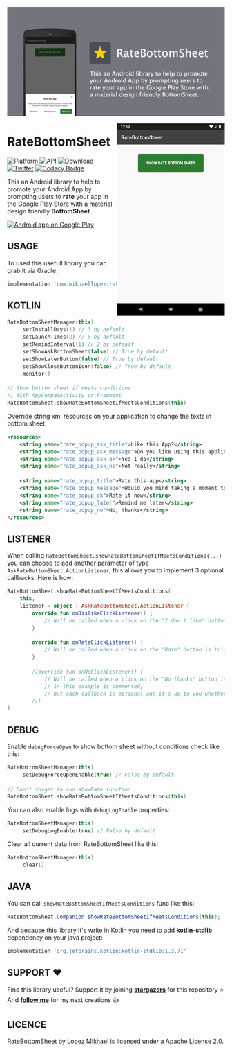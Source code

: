 <p align="center"><img src="/preview/header.png"></p>

<img src="/preview/preview.gif" alt="sample" title="sample" width="250" height="444" align="right" />

RateBottomSheet
=================

[![Platform](https://img.shields.io/badge/platform-android-green.svg)](http://developer.android.com/index.html)
[![API](https://img.shields.io/badge/API-16%2B-brightgreen.svg?style=flat)](https://android-arsenal.com/api?level=16)
[![Download](https://api.bintray.com/packages/lopspower/maven/com.mikhaellopez:ratebottomsheet/images/download.svg?version=1.0.3)](https://bintray.com/lopspower/maven/com.mikhaellopez:ratebottomsheet/1.0.3/link)
<br>
[![Twitter](https://img.shields.io/badge/Twitter-@LopezMikhael-blue.svg?style=flat)](http://twitter.com/lopezmikhael)
[![Codacy Badge](https://api.codacy.com/project/badge/Grade/0225b845d594403cbf1be79efdcba93b)](https://www.codacy.com/manual/lopspower/RateBottomSheet?utm_source=github.com&amp;utm_medium=referral&amp;utm_content=lopspower/RateBottomSheet&amp;utm_campaign=Badge_Grade)

This an Android library to help to promote your Android App by prompting users to **rate** your app in the Google Play Store with a material design friendly **BottomSheet**.

<a href="https://play.google.com/store/apps/details?id=com.mikhaellopez.lopspower">
  <img alt="Android app on Google Play" src="https://developer.android.com/images/brand/en_app_rgb_wo_45.png" />
</a>

USAGE
-----

To used this usefull library you can grab it via Gradle:

```groovy
implementation 'com.mikhaellopez:ratebottomsheet:1.0.3'
```

KOTLIN
-----

```kotlin
RateBottomSheetManager(this)
    .setInstallDays(1) // 3 by default
    .setLaunchTimes(2) // 5 by default
    .setRemindInterval(1) // 2 by default
    .setShowAskBottomSheet(false) // True by default
    .setShowLaterButton(false) // True by default
    .setShowCloseButtonIcon(false) // True by default
    .monitor()

// Show bottom sheet if meets conditions
// With AppCompatActivity or Fragment
RateBottomSheet.showRateBottomSheetIfMeetsConditions(this)
```

Override string xml resources on your application to change the texts in bottom sheet:

```xml
<resources>
    <string name="rate_popup_ask_title">Like this App?</string>
    <string name="rate_popup_ask_message">Do you like using this application?</string>
    <string name="rate_popup_ask_ok">Yes I do</string>
    <string name="rate_popup_ask_no">Not really</string>

    <string name="rate_popup_title">Rate this app</string>
    <string name="rate_popup_message">Would you mind taking a moment to rate it? It won\'t take more than a minute. Thanks for your support!</string>
    <string name="rate_popup_ok">Rate it now</string>
    <string name="rate_popup_later">Remind me later</string>
    <string name="rate_popup_no">No, thanks</string>
</resources>
```

LISTENER
-----

When calling `RateBottomSheet.showRateBottomSheetIfMeetsConditions(...)` you can choose to add another parameter of type `AskRateBottomSheet.ActionListener`; this allows you to implement 3 optional callbacks.
Here is how:

```kotlin
RateBottomSheet.showRateBottomSheetIfMeetsConditions(
    this,
    listener = object : AskRateBottomSheet.ActionListener {
        override fun onDislikeClickListener() {
            // Will be called when a click on the "I don't like" button is triggered
        }

        override fun onRateClickListener() {
            // Will be called when a click on the "Rate" button is triggered
        }

        //override fun onNoClickListener() {
            // Will be called when a click on the "No thanks" button is triggered,
            // in this example is commented,
            // but each callback is optional and it's up to you whether to implement it or not!
        //}
)
```

DEBUG
-----

Enable `debugForceOpen` to show bottom sheet without conditions check like this:

```kotlin
RateBottomSheetManager(this)
    .setDebugForceOpenEnable(true) // False by default

// Don't forget to run showRate function
RateBottomSheet.showRateBottomSheetIfMeetsConditions(this)
```

You can also enable logs with `debugLogEnable` properties:

```kotlin
RateBottomSheetManager(this)
    .setDebugLogEnable(true) // False by default
```

Clear all current data from RateBottomSheet like this:

```kotlin
RateBottomSheetManager(this)
    .clear()
```

JAVA
-----

You can call `showRateBottomSheetIfMeetsConditions` func like this:

```java
RateBottomSheet.Companion.showRateBottomSheetIfMeetsConditions(this);
```

And because this library it's write in Kotlin you need to add **kotlin-stdlib** dependency on your java project:

```groovy
implementation 'org.jetbrains.kotlin:kotlin-stdlib:1.3.71'
```

SUPPORT ❤️
-----

Find this library useful? Support it by joining [**stargazers**](https://github.com/lopspower/RateBottomSheet/stargazers) for this repository ⭐️
<br/>
And [**follow me**](https://github.com/lopspower?tab=followers) for my next creations 👍

LICENCE
-----

RateBottomSheet by [Lopez Mikhael](http://mikhaellopez.com/) is licensed under a [Apache License 2.0](http://www.apache.org/licenses/LICENSE-2.0).
